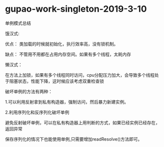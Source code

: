 # gupao-work-singleton-2019-3-10

单例模式总结

饿汉式:

优点： 类加载的时候就初始化，执行效率高，没有锁机制。

缺点： 不管用不用都在占用内存空间。如果有多个线程，太耗内存

懒汉式：

在方法上加锁，如果有多个线程同时访问，cpu分配压力加大，会导致多个线程处于阻塞状态，性能下降，这时候应该考虑双重检查锁
       
破坏单例的方法有两种：

1.可以利用反射拿到私有构造器，强制访问，然后暴力新建实例。

2.利用序列化和反序列化破坏单例

避免反射破坏单例，可以在私有构造器上用判断的方式，如果已经实例已经存在，返回异常

保存序列化的情况下也能使用单例,只需要增加readResolve()方法即可。

        
